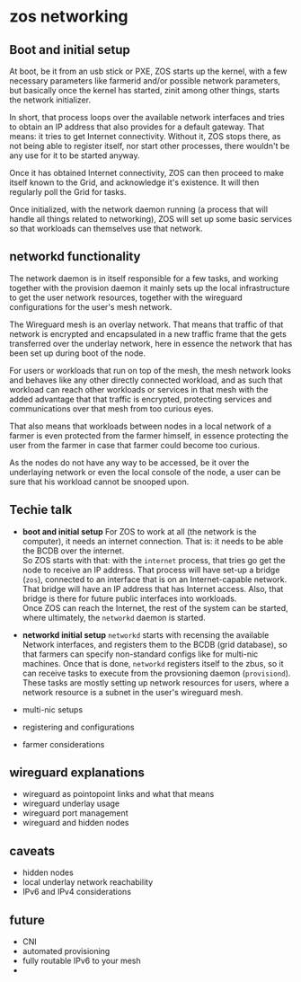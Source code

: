 # zos networking

## Boot and initial setup

At boot, be it from an usb stick or PXE, ZOS starts up the kernel, with a few
necessary parameters like farmerid and/or possible network parameters, but
basically once the kernel has started, zinit among other things, starts the
network initializer.

In short, that process loops over the available network interfaces and tries to
obtain an IP address that also provides for a default gateway. That means: it
tries to get Internet connectivity. Without it, ZOS stops there, as not being able
to register itself, nor start other processes, there wouldn't be any use for it
to be started anyway.

Once it has obtained Internet connectivity, ZOS can then proceed to make itself
known to the Grid, and acknowledge it's existence. It will then regularly poll
the Grid for tasks.

Once initialized, with the network daemon running (a process that will handle
all things related to networking), ZOS will set up some basic services so that
workloads can themselves use that network.

## networkd functionality

The network daemon is in itself responsible for a few tasks, and working
together with the provision daemon it mainly sets up the local infrastructure to
get the user network resources, together with the wireguard configurations for
the user's mesh network.

The Wireguard mesh is an overlay network. That means that traffic of that network
is encrypted and encapsulated in a new traffic frame that the gets transferred
over the underlay network, here in essence the network that has been set up
during boot of the node.

For users or workloads that run on top of the mesh, the mesh network looks and
behaves like any other directly connected workload, and as such that workload
can reach other workloads or services in that mesh with the added advantage
that that traffic is encrypted, protecting services and communications over
that mesh from too curious eyes.

That also means that workloads between nodes in a local network of a farmer is
even protected from the farmer himself, in essence protecting the user from the
farmer in case that farmer could become too curious.

As the nodes do not have any way to be accessed, be it over the underlaying
network  or even the local console of the node, a user can be sure that his
workload cannot be snooped upon.

## Techie talk

- **boot and initial setup**
For ZOS to work at all (the network is the computer), it needs an internet
connection. That is: it needs to be able the BCDB over the internet.  
So ZOS starts with that: with the `internet` process, that tries go get the node to receive an IP address. That process will have set-up a bridge (`zos`), connected to an interface that is on an Internet-capable network. That bridge will have an IP address that has Internet access.
Also, that bridge is there for future public interfaces into workloads.  
Once ZOS can reach the Internet, the rest of the system can be  started, where ultimately, the `networkd` daemon is started.
- **networkd initial setup**
`networkd` starts with recensing the available Network interfaces, and registers them to the BCDB (grid database), so that farmers can specify non-standard configs like for multi-nic machines. Once that is done, `networkd` registers itself to the zbus, so it can receive tasks to execute from the provsioning daemon (`provisiond`).  
These tasks are mostly setting up network resources for users, where a network resource is a subnet in the user's wireguard mesh.

- multi-nic setups
- registering and configurations
- farmer considerations

## wireguard explanations

- wireguard as pointopoint links and what that means
- wireguard underlay usage
- wireguard port management
- wireguard and hidden nodes

## caveats

- hidden nodes
- local underlay network reachability
- IPv6 and IPv4 considerations

## future

- CNI
- automated provisioning
- fully routable IPv6 to your mesh
-




